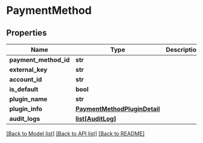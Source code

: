 # PaymentMethod

## Properties
Name | Type | Description | Notes
------------ | ------------- | ------------- | -------------
**payment_method_id** | **str** |  | [optional] 
**external_key** | **str** |  | [optional] 
**account_id** | **str** |  | [optional] 
**is_default** | **bool** |  | [optional] 
**plugin_name** | **str** |  | [optional] 
**plugin_info** | [**PaymentMethodPluginDetail**](PaymentMethodPluginDetail.md) |  | [optional] 
**audit_logs** | [**list[AuditLog]**](AuditLog.md) |  | [optional] 

[[Back to Model list]](../README.md#documentation-for-models) [[Back to API list]](../README.md#documentation-for-api-endpoints) [[Back to README]](../README.md)

